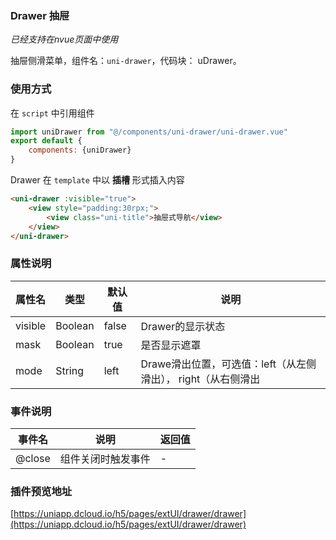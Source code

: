 ### Drawer 抽屉
*已经支持在nvue页面中使用*

抽屉侧滑菜单，组件名：``uni-drawer``，代码块： uDrawer。

### 使用方式

在 ``script`` 中引用组件 

```javascript
import uniDrawer from "@/components/uni-drawer/uni-drawer.vue"
export default {
    components: {uniDrawer}
}
```

Drawer 在 ``template`` 中以 **插槽** 形式插入内容

```html
<uni-drawer :visible="true">
    <view style="padding:30rpx;">
        <view class="uni-title">抽屉式导航</view>
    </view>
</uni-drawer>
```

### 属性说明

|属性名	|类型		|默认值	|说明															|
|---	|----		|---	|---															|
|visible|Boolean	|false	|Drawer的显示状态												|
|mask	|Boolean	|true	|是否显示遮罩													|
|mode	|String		|left	|Drawe滑出位置，可选值：left（从左侧滑出）， right（从右侧滑出	|

### 事件说明

|事件名	|说明				|返回值	|
|---	|----				|---	|
|@close	|组件关闭时触发事件	|-		|

### 插件预览地址

[https://uniapp.dcloud.io/h5/pages/extUI/drawer/drawer](https://uniapp.dcloud.io/h5/pages/extUI/drawer/drawer)